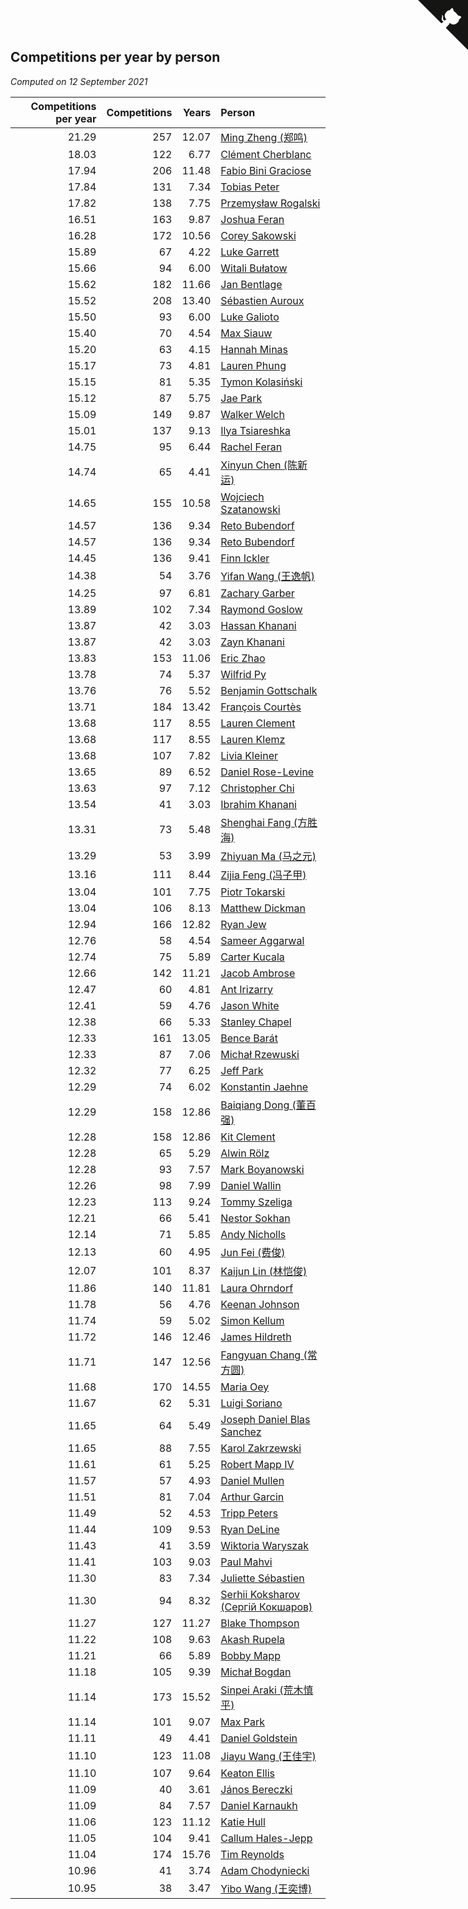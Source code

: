 ## Competitions per year by person

*Computed on 12 September 2021*

| Competitions per year | Competitions | Years | Person |
| ---: | ---: | ---: | :--- |
| 21.29 | 257 | 12.07 | [Ming Zheng (郑鸣)](https://www.worldcubeassociation.org/persons/2009ZHEN11) |
| 18.03 | 122 | 6.77 | [Clément Cherblanc](https://www.worldcubeassociation.org/persons/2014CHER05) |
| 17.94 | 206 | 11.48 | [Fabio Bini Graciose](https://www.worldcubeassociation.org/persons/2010GRAC02) |
| 17.84 | 131 | 7.34 | [Tobias Peter](https://www.worldcubeassociation.org/persons/2014PETE03) |
| 17.82 | 138 | 7.75 | [Przemysław Rogalski](https://www.worldcubeassociation.org/persons/2013ROGA02) |
| 16.51 | 163 | 9.87 | [Joshua Feran](https://www.worldcubeassociation.org/persons/2011FERA01) |
| 16.28 | 172 | 10.56 | [Corey Sakowski](https://www.worldcubeassociation.org/persons/2011SAKO01) |
| 15.89 | 67 | 4.22 | [Luke Garrett](https://www.worldcubeassociation.org/persons/2017GARR05) |
| 15.66 | 94 | 6.00 | [Witali Bułatow](https://www.worldcubeassociation.org/persons/2015BUAT01) |
| 15.62 | 182 | 11.66 | [Jan Bentlage](https://www.worldcubeassociation.org/persons/2010BENT01) |
| 15.52 | 208 | 13.40 | [Sébastien Auroux](https://www.worldcubeassociation.org/persons/2008AURO01) |
| 15.50 | 93 | 6.00 | [Luke Galioto](https://www.worldcubeassociation.org/persons/2015GALI02) |
| 15.40 | 70 | 4.54 | [Max Siauw](https://www.worldcubeassociation.org/persons/2017SIAU02) |
| 15.20 | 63 | 4.15 | [Hannah Minas](https://www.worldcubeassociation.org/persons/2017MINA04) |
| 15.17 | 73 | 4.81 | [Lauren Phung](https://www.worldcubeassociation.org/persons/2016PHUN02) |
| 15.15 | 81 | 5.35 | [Tymon Kolasiński](https://www.worldcubeassociation.org/persons/2016KOLA02) |
| 15.12 | 87 | 5.75 | [Jae Park](https://www.worldcubeassociation.org/persons/2015PARK24) |
| 15.09 | 149 | 9.87 | [Walker Welch](https://www.worldcubeassociation.org/persons/2011WELC01) |
| 15.01 | 137 | 9.13 | [Ilya Tsiareshka](https://www.worldcubeassociation.org/persons/2012TERE01) |
| 14.75 | 95 | 6.44 | [Rachel Feran](https://www.worldcubeassociation.org/persons/2015FERA01) |
| 14.74 | 65 | 4.41 | [Xinyun Chen (陈新运)](https://www.worldcubeassociation.org/persons/2017CHEN36) |
| 14.65 | 155 | 10.58 | [Wojciech Szatanowski](https://www.worldcubeassociation.org/persons/2011SZAT01) |
| 14.57 | 136 | 9.34 | [Reto Bubendorf](https://www.worldcubeassociation.org/persons/2012BUBE01) |
| 14.57 | 136 | 9.34 | [Reto Bubendorf](https://www.worldcubeassociation.org/persons/2012BUBE01) |
| 14.45 | 136 | 9.41 | [Finn Ickler](https://www.worldcubeassociation.org/persons/2012ICKL01) |
| 14.38 | 54 | 3.76 | [Yifan Wang (王逸帆)](https://www.worldcubeassociation.org/persons/2017WANY29) |
| 14.25 | 97 | 6.81 | [Zachary Garber](https://www.worldcubeassociation.org/persons/2014GARB01) |
| 13.89 | 102 | 7.34 | [Raymond Goslow](https://www.worldcubeassociation.org/persons/2014GOSL01) |
| 13.87 | 42 | 3.03 | [Hassan Khanani](https://www.worldcubeassociation.org/persons/2018KHAN26) |
| 13.87 | 42 | 3.03 | [Zayn Khanani](https://www.worldcubeassociation.org/persons/2018KHAN28) |
| 13.83 | 153 | 11.06 | [Eric Zhao](https://www.worldcubeassociation.org/persons/2010ZHAO19) |
| 13.78 | 74 | 5.37 | [Wilfrid Py](https://www.worldcubeassociation.org/persons/2016PYWI01) |
| 13.76 | 76 | 5.52 | [Benjamin Gottschalk](https://www.worldcubeassociation.org/persons/2016GOTT01) |
| 13.71 | 184 | 13.42 | [François Courtès](https://www.worldcubeassociation.org/persons/2008COUR01) |
| 13.68 | 117 | 8.55 | [Lauren Clement](https://www.worldcubeassociation.org/persons/2013KLEM01) |
| 13.68 | 117 | 8.55 | [Lauren Klemz](https://www.worldcubeassociation.org/persons/2013KLEM01) |
| 13.68 | 107 | 7.82 | [Livia Kleiner](https://www.worldcubeassociation.org/persons/2013KLEI03) |
| 13.65 | 89 | 6.52 | [Daniel Rose-Levine](https://www.worldcubeassociation.org/persons/2015ROSE01) |
| 13.63 | 97 | 7.12 | [Christopher Chi](https://www.worldcubeassociation.org/persons/2014CHIC01) |
| 13.54 | 41 | 3.03 | [Ibrahim Khanani](https://www.worldcubeassociation.org/persons/2018KHAN27) |
| 13.31 | 73 | 5.48 | [Shenghai Fang (方胜海)](https://www.worldcubeassociation.org/persons/2016FANG01) |
| 13.29 | 53 | 3.99 | [Zhiyuan Ma (马之元)](https://www.worldcubeassociation.org/persons/2017MAZH04) |
| 13.16 | 111 | 8.44 | [Zijia Feng (冯子甲)](https://www.worldcubeassociation.org/persons/2013FENG02) |
| 13.04 | 101 | 7.75 | [Piotr Tokarski](https://www.worldcubeassociation.org/persons/2013TOKA01) |
| 13.04 | 106 | 8.13 | [Matthew Dickman](https://www.worldcubeassociation.org/persons/2013DICK01) |
| 12.94 | 166 | 12.82 | [Ryan Jew](https://www.worldcubeassociation.org/persons/2008JEWR01) |
| 12.76 | 58 | 4.54 | [Sameer Aggarwal](https://www.worldcubeassociation.org/persons/2017AGGA01) |
| 12.74 | 75 | 5.89 | [Carter Kucala](https://www.worldcubeassociation.org/persons/2015KUCA01) |
| 12.66 | 142 | 11.21 | [Jacob Ambrose](https://www.worldcubeassociation.org/persons/2010AMBR01) |
| 12.47 | 60 | 4.81 | [Ant Irizarry](https://www.worldcubeassociation.org/persons/2016IRIZ02) |
| 12.41 | 59 | 4.76 | [Jason White](https://www.worldcubeassociation.org/persons/2016WHIT16) |
| 12.38 | 66 | 5.33 | [Stanley Chapel](https://www.worldcubeassociation.org/persons/2016CHAP04) |
| 12.33 | 161 | 13.05 | [Bence Barát](https://www.worldcubeassociation.org/persons/2008BARA01) |
| 12.33 | 87 | 7.06 | [Michał Rzewuski](https://www.worldcubeassociation.org/persons/2014RZEW01) |
| 12.32 | 77 | 6.25 | [Jeff Park](https://www.worldcubeassociation.org/persons/2015PARK08) |
| 12.29 | 74 | 6.02 | [Konstantin Jaehne](https://www.worldcubeassociation.org/persons/2015JAEH01) |
| 12.29 | 158 | 12.86 | [Baiqiang Dong (董百强)](https://www.worldcubeassociation.org/persons/2008DONG06) |
| 12.28 | 158 | 12.86 | [Kit Clement](https://www.worldcubeassociation.org/persons/2008CLEM01) |
| 12.28 | 65 | 5.29 | [Alwin Rölz](https://www.worldcubeassociation.org/persons/2016ROLZ01) |
| 12.28 | 93 | 7.57 | [Mark Boyanowski](https://www.worldcubeassociation.org/persons/2014BOYA01) |
| 12.26 | 98 | 7.99 | [Daniel Wallin](https://www.worldcubeassociation.org/persons/2013WALL03) |
| 12.23 | 113 | 9.24 | [Tommy Szeliga](https://www.worldcubeassociation.org/persons/2012SZEL01) |
| 12.21 | 66 | 5.41 | [Nestor Sokhan](https://www.worldcubeassociation.org/persons/2016SOKH01) |
| 12.14 | 71 | 5.85 | [Andy Nicholls](https://www.worldcubeassociation.org/persons/2015NICH04) |
| 12.13 | 60 | 4.95 | [Jun Fei (费俊)](https://www.worldcubeassociation.org/persons/2016FEIJ02) |
| 12.07 | 101 | 8.37 | [Kaijun Lin (林恺俊)](https://www.worldcubeassociation.org/persons/2013LINK01) |
| 11.86 | 140 | 11.81 | [Laura Ohrndorf](https://www.worldcubeassociation.org/persons/2009OHRN01) |
| 11.78 | 56 | 4.76 | [Keenan Johnson](https://www.worldcubeassociation.org/persons/2016JOHN30) |
| 11.74 | 59 | 5.02 | [Simon Kellum](https://www.worldcubeassociation.org/persons/2016KELL12) |
| 11.72 | 146 | 12.46 | [James Hildreth](https://www.worldcubeassociation.org/persons/2009HILD01) |
| 11.71 | 147 | 12.56 | [Fangyuan Chang (常方圆)](https://www.worldcubeassociation.org/persons/2009CHAN04) |
| 11.68 | 170 | 14.55 | [Maria Oey](https://www.worldcubeassociation.org/persons/2007OEYM01) |
| 11.67 | 62 | 5.31 | [Luigi Soriano](https://www.worldcubeassociation.org/persons/2016SORI04) |
| 11.65 | 64 | 5.49 | [Joseph Daniel Blas Sanchez](https://www.worldcubeassociation.org/persons/2016SANC08) |
| 11.65 | 88 | 7.55 | [Karol Zakrzewski](https://www.worldcubeassociation.org/persons/2014ZAKR01) |
| 11.61 | 61 | 5.25 | [Robert Mapp IV](https://www.worldcubeassociation.org/persons/2016IVRO01) |
| 11.57 | 57 | 4.93 | [Daniel Mullen](https://www.worldcubeassociation.org/persons/2016MULL04) |
| 11.51 | 81 | 7.04 | [Arthur Garcin](https://www.worldcubeassociation.org/persons/2014GARC27) |
| 11.49 | 52 | 4.53 | [Tripp Peters](https://www.worldcubeassociation.org/persons/2017PETE04) |
| 11.44 | 109 | 9.53 | [Ryan DeLine](https://www.worldcubeassociation.org/persons/2012DELI01) |
| 11.43 | 41 | 3.59 | [Wiktoria Waryszak](https://www.worldcubeassociation.org/persons/2018WARY01) |
| 11.41 | 103 | 9.03 | [Paul Mahvi](https://www.worldcubeassociation.org/persons/2012MAHV01) |
| 11.30 | 83 | 7.34 | [Juliette Sébastien](https://www.worldcubeassociation.org/persons/2014SEBA01) |
| 11.30 | 94 | 8.32 | [Serhii Koksharov (Сергій Кокшаров)](https://www.worldcubeassociation.org/persons/2013KOKS01) |
| 11.27 | 127 | 11.27 | [Blake Thompson](https://www.worldcubeassociation.org/persons/2010THOM03) |
| 11.22 | 108 | 9.63 | [Akash Rupela](https://www.worldcubeassociation.org/persons/2012RUPE01) |
| 11.21 | 66 | 5.89 | [Bobby Mapp](https://www.worldcubeassociation.org/persons/2015MAPP01) |
| 11.18 | 105 | 9.39 | [Michał Bogdan](https://www.worldcubeassociation.org/persons/2012BOGD01) |
| 11.14 | 173 | 15.52 | [Sinpei Araki (荒木慎平)](https://www.worldcubeassociation.org/persons/2006ARAK01) |
| 11.14 | 101 | 9.07 | [Max Park](https://www.worldcubeassociation.org/persons/2012PARK03) |
| 11.11 | 49 | 4.41 | [Daniel Goldstein](https://www.worldcubeassociation.org/persons/2017GOLD01) |
| 11.10 | 123 | 11.08 | [Jiayu Wang (王佳宇)](https://www.worldcubeassociation.org/persons/2010WANG53) |
| 11.10 | 107 | 9.64 | [Keaton Ellis](https://www.worldcubeassociation.org/persons/2012ELLI01) |
| 11.09 | 40 | 3.61 | [János Bereczki](https://www.worldcubeassociation.org/persons/2018BERE01) |
| 11.09 | 84 | 7.57 | [Daniel Karnaukh](https://www.worldcubeassociation.org/persons/2014KARN02) |
| 11.06 | 123 | 11.12 | [Katie Hull](https://www.worldcubeassociation.org/persons/2010HULL01) |
| 11.05 | 104 | 9.41 | [Callum Hales-Jepp](https://www.worldcubeassociation.org/persons/2012HALE01) |
| 11.04 | 174 | 15.76 | [Tim Reynolds](https://www.worldcubeassociation.org/persons/2005REYN01) |
| 10.96 | 41 | 3.74 | [Adam Chodyniecki](https://www.worldcubeassociation.org/persons/2017CHOD02) |
| 10.95 | 38 | 3.47 | [Yibo Wang (王奕博)](https://www.worldcubeassociation.org/persons/2018WANG39) |


<a href="https://github.com/jonatanklosko/wca_statistics" class="github-corner" aria-label="View source on Github"><svg width="80" height="80" viewBox="0 0 250 250" style="fill:#151513; color:#fff; position: absolute; top: 0; border: 0; right: 0;" aria-hidden="true"><path d="M0,0 L115,115 L130,115 L142,142 L250,250 L250,0 Z"></path><path d="M128.3,109.0 C113.8,99.7 119.0,89.6 119.0,89.6 C122.0,82.7 120.5,78.6 120.5,78.6 C119.2,72.0 123.4,76.3 123.4,76.3 C127.3,80.9 125.5,87.3 125.5,87.3 C122.9,97.6 130.6,101.9 134.4,103.2" fill="currentColor" style="transform-origin: 130px 106px;" class="octo-arm"></path><path d="M115.0,115.0 C114.9,115.1 118.7,116.5 119.8,115.4 L133.7,101.6 C136.9,99.2 139.9,98.4 142.2,98.6 C133.8,88.0 127.5,74.4 143.8,58.0 C148.5,53.4 154.0,51.2 159.7,51.0 C160.3,49.4 163.2,43.6 171.4,40.1 C171.4,40.1 176.1,42.5 178.8,56.2 C183.1,58.6 187.2,61.8 190.9,65.4 C194.5,69.0 197.7,73.2 200.1,77.6 C213.8,80.2 216.3,84.9 216.3,84.9 C212.7,93.1 206.9,96.0 205.4,96.6 C205.1,102.4 203.0,107.8 198.3,112.5 C181.9,128.9 168.3,122.5 157.7,114.1 C157.9,116.9 156.7,120.9 152.7,124.9 L141.0,136.5 C139.8,137.7 141.6,141.9 141.8,141.8 Z" fill="currentColor" class="octo-body"></path></svg></a><style>.github-corner:hover .octo-arm{animation:octocat-wave 560ms ease-in-out}@keyframes octocat-wave{0%,100%{transform:rotate(0)}20%,60%{transform:rotate(-25deg)}40%,80%{transform:rotate(10deg)}}@media (max-width:500px){.github-corner:hover .octo-arm{animation:none}.github-corner .octo-arm{animation:octocat-wave 560ms ease-in-out}}</style>
